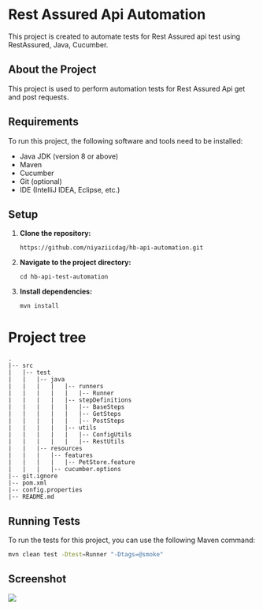 # Rest Assured Api Automation

This project is created to automate tests for Rest Assured api test using RestAssured, Java, Cucumber.

## About the Project

This project is used to perform automation tests for Rest Assured Api get and post requests.

## Requirements

To run this project, the following software and tools need to be installed:

- Java JDK (version 8 or above)
- Maven
- Cucumber
- Git (optional)
- IDE (IntelliJ IDEA, Eclipse, etc.)

## Setup

1. **Clone the repository:**

    ```
    https://github.com/niyaziicdag/hb-api-automation.git
    ```

2. **Navigate to the project directory:**

    ```
    cd hb-api-test-automation
    ```

3. **Install dependencies:**

    ```bash
    mvn install
    ```
   
# Project tree

```
.
|-- src
|   |-- test
|   |   |-- java
|   |   |   |   |-- runners
|   |   |   |   |   |-- Runner
|   |   |   |   |-- stepDefinitions
|   |   |   |   |   |-- BaseSteps
|   |   |   |   |   |-- GetSteps
|   |   |   |   |   |-- PostSteps
|   |   |   |   |-- utils
|   |   |   |   |   |-- ConfigUtils
|   |   |   |   |   |-- RestUtils
|   |   |-- resources
|   |   |   |-- features
|   |   |   |   |-- PetStore.feature
|   |   |   |-- cucumber.options
|-- git.ignore
|-- pom.xml
|-- config.properties
|-- README.md
```

## Running Tests

To run the tests for this project, you can use the following Maven command:

```bash
mvn clean test -Dtest=Runner "-Dtags=@smoke"
```

## Screenshot

  <img src="https://i.imgur.com/rsySL83.png">
